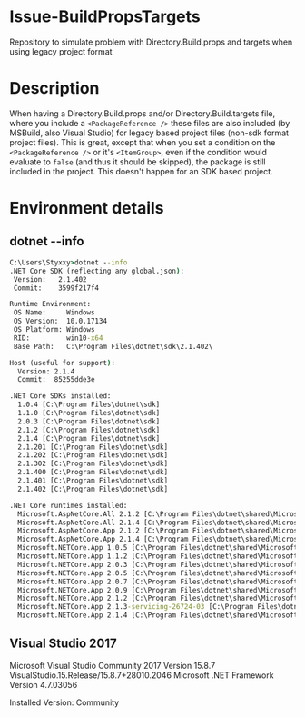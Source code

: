 # Issue-BuildPropsTargets
Repository to simulate problem with Directory.Build.props and targets when using legacy project format

# Description
When having a Directory.Build.props and/or Directory.Build.targets file, where you include a `<PackageReference />` these files are also included (by MSBuild, also Visual Studio) for legacy based project files (non-sdk format project files). This is great, except that when you set a condition on the `<PackageReference />` or it's `<ItemGroup>`, even if the condition would evaluate to `false` (and thus it should be skipped), the package is still included in the project. This doesn't happen for an SDK based project.

# Environment details

## dotnet --info
```cmd
C:\Users\Styxxy>dotnet --info
.NET Core SDK (reflecting any global.json):
 Version:   2.1.402
 Commit:    3599f217f4

Runtime Environment:
 OS Name:     Windows
 OS Version:  10.0.17134
 OS Platform: Windows
 RID:         win10-x64
 Base Path:   C:\Program Files\dotnet\sdk\2.1.402\

Host (useful for support):
  Version: 2.1.4
  Commit:  85255dde3e

.NET Core SDKs installed:
  1.0.4 [C:\Program Files\dotnet\sdk]
  1.1.0 [C:\Program Files\dotnet\sdk]
  2.0.3 [C:\Program Files\dotnet\sdk]
  2.1.2 [C:\Program Files\dotnet\sdk]
  2.1.4 [C:\Program Files\dotnet\sdk]
  2.1.201 [C:\Program Files\dotnet\sdk]
  2.1.202 [C:\Program Files\dotnet\sdk]
  2.1.302 [C:\Program Files\dotnet\sdk]
  2.1.400 [C:\Program Files\dotnet\sdk]
  2.1.401 [C:\Program Files\dotnet\sdk]
  2.1.402 [C:\Program Files\dotnet\sdk]

.NET Core runtimes installed:
  Microsoft.AspNetCore.All 2.1.2 [C:\Program Files\dotnet\shared\Microsoft.AspNetCore.All]
  Microsoft.AspNetCore.All 2.1.4 [C:\Program Files\dotnet\shared\Microsoft.AspNetCore.All]
  Microsoft.AspNetCore.App 2.1.2 [C:\Program Files\dotnet\shared\Microsoft.AspNetCore.App]
  Microsoft.AspNetCore.App 2.1.4 [C:\Program Files\dotnet\shared\Microsoft.AspNetCore.App]
  Microsoft.NETCore.App 1.0.5 [C:\Program Files\dotnet\shared\Microsoft.NETCore.App]
  Microsoft.NETCore.App 1.1.2 [C:\Program Files\dotnet\shared\Microsoft.NETCore.App]
  Microsoft.NETCore.App 2.0.3 [C:\Program Files\dotnet\shared\Microsoft.NETCore.App]
  Microsoft.NETCore.App 2.0.5 [C:\Program Files\dotnet\shared\Microsoft.NETCore.App]
  Microsoft.NETCore.App 2.0.7 [C:\Program Files\dotnet\shared\Microsoft.NETCore.App]
  Microsoft.NETCore.App 2.0.9 [C:\Program Files\dotnet\shared\Microsoft.NETCore.App]
  Microsoft.NETCore.App 2.1.2 [C:\Program Files\dotnet\shared\Microsoft.NETCore.App]
  Microsoft.NETCore.App 2.1.3-servicing-26724-03 [C:\Program Files\dotnet\shared\Microsoft.NETCore.App]
  Microsoft.NETCore.App 2.1.4 [C:\Program Files\dotnet\shared\Microsoft.NETCore.App]
  ```
  
 ## Visual Studio 2017
 
Microsoft Visual Studio Community 2017 
Version 15.8.7
VisualStudio.15.Release/15.8.7+28010.2046
Microsoft .NET Framework
Version 4.7.03056

Installed Version: Community
